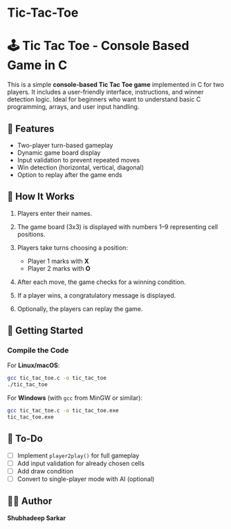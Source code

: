 # Tic-Tac-Toe

# 🕹️ Tic Tac Toe - Console Based Game in C

This is a simple **console-based Tic Tac Toe game** implemented in C for two players. It includes a user-friendly interface, instructions, and winner detection logic. Ideal for beginners who want to understand basic C programming, arrays, and user input handling.

## 📌 Features

* Two-player turn-based gameplay
* Dynamic game board display
* Input validation to prevent repeated moves
* Win detection (horizontal, vertical, diagonal)
* Option to replay after the game ends

## 🧠 How It Works

1. Players enter their names.
2. The game board (3x3) is displayed with numbers 1–9 representing cell positions.
3. Players take turns choosing a position:

   * Player 1 marks with **X**
   * Player 2 marks with **O**
4. After each move, the game checks for a winning condition.
5. If a player wins, a congratulatory message is displayed.
6. Optionally, the players can replay the game.

## 🚀 Getting Started

### Compile the Code

For **Linux/macOS**:

```bash
gcc tic_tac_toe.c -o tic_tac_toe
./tic_tac_toe
```

For **Windows** (with `gcc` from MinGW or similar):

```bash
gcc tic_tac_toe.c -o tic_tac_toe.exe
tic_tac_toe.exe
```


## 🧩 To-Do
* [ ] Implement `player2play()` for full gameplay
* [ ] Add input validation for already chosen cells
* [ ] Add draw condition
* [ ] Convert to single-player mode with AI (optional)

## 🧑‍💻 Author
**Shubhadeep Sarkar**
